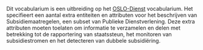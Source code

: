 Dit vocabularium is een uitbreiding op het [OSLO-Dienst](http://data.vlaanderen.be/ns/dienst) vocabularium. Het specifieert een aantal extra entiteiten en attributen voor het beschrijven van Subsidiemaatregelen, een subset van Publieke Dienstverlening. Deze extra attributen moeten toelaten om informatie te verzamelen en delen met betrekking tot de rapportering van staatssteun, het monitoren van subsidiestromen en het detecteren van dubbele subsidiëring. 
